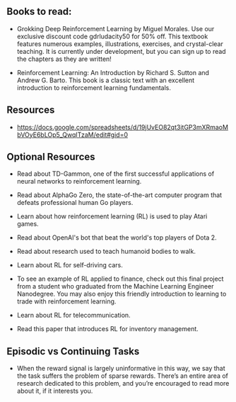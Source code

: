 
## Books to read:

- Grokking Deep Reinforcement Learning by Miguel Morales. Use our exclusive discount code gdrludacity50 for 50% off. This textbook features numerous examples, illustrations, exercises, and crystal-clear teaching. It is currently under development, but you can sign up to read the chapters as they are written!

- Reinforcement Learning: An Introduction by Richard S. Sutton and Andrew G. Barto. This book is a classic text with an excellent introduction to reinforcement learning fundamentals.
  
## Resources

- <https://docs.google.com/spreadsheets/d/19jUvEO82qt3itGP3mXRmaoMbVOyE6bLOp5_QwqITzaM/edit#gid=0>

## Optional Resources

- Read about TD-Gammon, one of the first successful applications of neural networks to reinforcement learning.

- Read about AlphaGo Zero, the state-of-the-art computer program that defeats professional human Go players.

- Learn about how reinforcement learning (RL) is used to play Atari games.

- Read about OpenAI's bot that beat the world's top players of Dota 2.

- Read about research used to teach humanoid bodies to walk.

- Learn about RL for self-driving cars.

- To see an example of RL applied to finance, check out this final project from a student who graduated from the Machine Learning Engineer Nanodegree. You may also enjoy this friendly introduction to learning to trade with reinforcement learning.

- Learn about RL for telecommunication.

- Read this paper that introduces RL for inventory management.

## Episodic vs Continuing Tasks 

* When the reward signal is largely uninformative in this way, we say that the task suffers the problem of sparse rewards. There’s an entire area of research dedicated to this problem, and you’re encouraged to read more about it, if it interests you.
